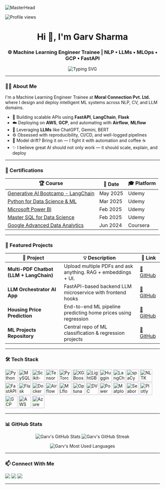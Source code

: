 ![MasterHead](https://user-images.githubusercontent.com/74038190/225813708-98b745f2-7d22-48cf-9150-083f1b00d6c9.gif)


![Profile views](https://komarev.com/ghpvc/?username=Garv321&label=PROFILE+VIEWS&color=0e75b6&style=flat)

<h1 align="center">Hi 👋, I'm Garv Sharma</h1>
<h3 align="center">⚙️ Machine Learning Engineer Trainee | NLP • LLMs • MLOps • GCP • FastAPI</h3>

<p align="center">
  <img src="https://readme-typing-svg.herokuapp.com?font=Fira+Code&weight=600&size=22&pause=1000&center=true&vCenter=true&width=1000&lines=🚀+AI+Engineer+%7C+FastAPI+%2B+LLMs+%2B+LangChain;🌩️+Deploying+on+AWS+%2F+GCP+%7C+MLflow+%2B+Airflow;💡+NLP+%2F+Computer+Vision+%2F+Recommendation+Systems;🎯+Solving+Real+Problems+via+AI+Systems" alt="Typing SVG" />
</p>

---

### 👨‍💻 About Me

I'm a Machine Learning Engineer Trainee at **Moral Connection Pvt. Ltd.** where I design and deploy intelligent ML systems across NLP, CV, and LLM domains.

- 🔭 Building scalable APIs using **FastAPI**, **LangChain**, **Flask**
- ☁️ Deploying on **AWS**, **GCP**, and automating with **Airflow**, **MLflow**
- 🧠 Leveraging **LLMs** like ChatGPT, Gemini, BERT
- ⚙️ Obsessed with reproducibility, CI/CD, and well-logged pipelines
- 🚨 Model drift? Bring it on — I fight it with automation and coffee ☕
- ✨ I believe great AI should not only work — it should scale, explain, and deploy

---

### 🧾 Certifications

| 🏆 Course | 📅 Date | 🎓 Platform |
|----------|---------|-------------|
| [Generative AI Bootcamp - LangChain](https://www.udemy.com/certificate/UC-ec4841eb-7636-4a07-bdbf-0e465ddd1147/) | May 2025 | Udemy |
| [Python for Data Science & ML](https://www.udemy.com/certificate/UC-9ce30de5-c7e2-464e-8b74-d8a5a9e1cd68/) | Mar 2025 | Udemy |
| [Microsoft Power BI](https://www.udemy.com/certificate/UC-643beb4c-219d-450a-bacd-5a3d13fdb2bf/) | Feb 2025 | Udemy |
| [Master SQL for Data Science](https://www.udemy.com/certificate/UC-6e78a9e6-0a36-47cf-8e4a-cdd5a1431a7d/) | Feb 2025 | Udemy |
| [Google Advanced Data Analytics](https://www.coursera.org/account/accomplishments/specialization/6AXNGD968VXB) | Jun 2024 | Coursera |

---

### 🚀 Featured Projects

| 🧠 Project | 💡 Description | 🔗 Link |
|-----------|----------------|--------|
| **Multi-PDF Chatbot (LLM + LangChain)** | Upload multiple PDFs and ask anything. RAG + embeddings + UI. | [🔗 GitHub](https://github.com/Garv321/genai-multipdf-qna-chatbot-app) |
| **LLM Orchestrator AI App** | FastAPI-based backend LLM microservice with frontend hooks | [🔗 GitHub](https://github.com/Garv321/llm-orchestrator-ai-app) |
| **Housing Price Prediction** | End-to-end ML pipeline predicting home prices using regression | [🔗 GitHub](https://github.com/Garv321/Housing-Price-Prediction-Machine-Learning-Project) |
| **ML Projects Repository** | Central repo of ML classification & regression projects | [🔗 GitHub](https://github.com/Garv321/mlprojects) |

---

### 🛠️ Tech Stack

<p align="left">
  <a href="https://www.python.org/" target="_blank"><img src="https://cdn.jsdelivr.net/gh/devicons/devicon/icons/python/python-original.svg" alt="Python" width="40" height="40"/></a>
  <a href="https://www.mysql.com/" target="_blank"><img src="https://cdn.jsdelivr.net/gh/devicons/devicon/icons/mysql/mysql-original.svg" alt="MySQL" width="40" height="40"/></a>
  <a href="https://scikit-learn.org/" target="_blank"><img src="https://upload.wikimedia.org/wikipedia/commons/0/05/Scikit_learn_logo_small.svg" alt="Scikit-learn" width="40" height="40"/></a>
  <a href="https://www.tensorflow.org/" target="_blank"><img src="https://cdn.jsdelivr.net/gh/devicons/devicon/icons/tensorflow/tensorflow-original.svg" alt="TensorFlow" width="40" height="40"/></a>
  <a href="https://pytorch.org/" target="_blank"><img src="https://cdn.jsdelivr.net/gh/devicons/devicon/icons/pytorch/pytorch-original.svg" alt="PyTorch" width="40" height="40"/></a>
  <a href="https://xgboost.ai/" target="_blank"><img src="https://xgboost.ai/images/logo/xgboost-logo-trimmed.png" alt="XGBoost" width="40" height="40"/></a>
  <a href="https://lightgbm.readthedocs.io/" target="_blank"><img src="https://lightgbm.readthedocs.io/en/stable/_static/LightGBM_logo_grey_text.svg" alt="LightGBM" width="40" height="40"/></a>
  <a href="https://huggingface.co/" target="_blank"><img src="https://huggingface.co/front/assets/huggingface_logo-noborder.svg" alt="Hugging Face" width="40" height="40"/></a>
  <a href="https://www.langchain.com/" target="_blank"><img src="https://cdn.brandfetch.io/idzf7Sjo28/w/400/h/400/theme/dark/icon.jpeg?c=1bxid64Mup7aczewSAYMX&t=1751438886561" alt="LangChain" width="40" height="40"/></a>
  <a href="https://spacy.io/" target="_blank"><img src="https://brandeps.com/logo-download/S/spaCy-logo-vector-01.svg" alt="spaCy" width="40" height="40"/></a>
  <a href="https://nltk.org/" target="_blank"><img src="https://pythonfix.com/pkg/n/nltk/nltk-banner.webp" alt="NLTK" width="40" height="40"/></a>
  <a href="https://fastapi.tiangolo.com/" target="_blank"><img src="https://cdn.jsdelivr.net/gh/devicons/devicon/icons/fastapi/fastapi-original.svg" alt="FastAPI" width="40" height="40"/></a>
  <a href="https://flask.palletsprojects.com/" target="_blank"><img src="https://cdn.jsdelivr.net/gh/devicons/devicon/icons/flask/flask-original.svg" alt="Flask" width="40" height="40"/></a>
  <a href="https://www.docker.com/" target="_blank"><img src="https://cdn.jsdelivr.net/gh/devicons/devicon/icons/docker/docker-original.svg" alt="Docker" width="40" height="40"/></a>
  <a href="https://airflow.apache.org/" target="_blank"><img src="https://avatars.githubusercontent.com/u/47359?s=200&v=4" alt="Airflow" width="40" height="40"/></a>
  <a href="https://mlflow.org/" target="_blank"><img src="https://viso.ai/wp-content/uploads/2024/03/mlflow.jpg" alt="MLflow" width="40" height="40"/></a>
  <a href="https://optuna.org/" target="_blank"><img src="https://optuna.org/assets/img/optuna-logo@2x.png" alt="Optuna" width="40" height="40"/></a>
  <a href="https://dvc.org/" target="_blank"><img src="https://cdn.worldvectorlogo.com/logos/dvc.svg" alt="DVC" width="40" height="40"/></a>
  <a href="https://powerbi.microsoft.com/" target="_blank"><img src="https://upload.wikimedia.org/wikipedia/commons/c/cf/New_Power_BI_Logo.svg" alt="Power BI" width="40" height="40"/></a>
  <a href="https://matplotlib.org/" target="_blank"><img src="https://upload.wikimedia.org/wikipedia/commons/8/84/Matplotlib_icon.svg" alt="Matplotlib" width="40" height="40"/></a>
  <a href="https://seaborn.pydata.org/" target="_blank"><img src="https://seaborn.pydata.org/_static/logo-wide-lightbg.svg" alt="Seaborn" width="40" height="40"/></a>
  <a href="https://plotly.com/" target="_blank"><img src="https://upload.wikimedia.org/wikipedia/commons/8/8a/Plotly-logo.png" alt="Plotly" width="40" height="40"/></a>
  <a href="https://cloud.google.com/" target="_blank"><img src="https://www.vectorlogo.zone/logos/google_cloud/google_cloud-icon.svg" alt="GCP" width="40" height="40"/></a>
  <a href="https://aws.amazon.com/" target="_blank"><img src="https://img.icons8.com/?size=100&id=G0CnLqqcRBXl&format=png&color=000000" alt="AWS" width="40" height="40"/></a>
  <a href="https://azure.microsoft.com/" target="_blank"><img src="https://www.vectorlogo.zone/logos/microsoft_azure/microsoft_azure-icon.svg" alt="Azure" width="40" height="40"/></a>
</p>

---

### 📊 GitHub Stats

<p align="center">
  <img src="https://github-readme-stats.vercel.app/api?username=Garv321&show_icons=true&theme=react" alt="Garv's GitHub Stats" />
  <img src="https://github-readme-streak-stats.herokuapp.com/?user=Garv321&theme=react" alt="Garv's GitHub Streak" />
</p>

<p align="center">
  <img src="https://github-readme-stats.vercel.app/api/top-langs?username=Garv321&show_icons=true&locale=en&layout=compact&theme=react" alt="Garv's Most Used Languages" />
</p>

---


### 📫 Connect With Me

<p align="left">
  <a href="mailto:garvsharma835@gmail.com"><img src="https://img.shields.io/badge/Gmail-D14836?style=for-the-badge&logo=gmail&logoColor=white" /></a>
  <a href="https://www.linkedin.com/in/garv-sharma838"><img src="https://img.shields.io/badge/LinkedIn-0077B5?style=for-the-badge&logo=linkedin&logoColor=white" /></a>
  <a href="https://github.com/Garv321"><img src="https://img.shields.io/badge/GitHub-181717?style=for-the-badge&logo=github&logoColor=white" /></a>
</p>

---
